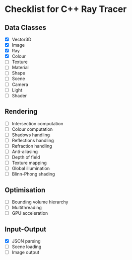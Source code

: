 # Checklist for C++ Ray Tracer

## Data Classes

- [x] Vector3D
- [x] Image
- [x] Ray
- [x] Colour
- [ ] Texture
- [ ] Material
- [ ] Shape
- [ ] Scene
- [ ] Camera
- [ ] Light
- [ ] Shader

## Rendering

- [ ] Intersection computation
- [ ] Colour computation
- [ ] Shadows handling
- [ ] Reflections handling
- [ ] Refraction handling
- [ ] Anti-aliasing
- [ ] Depth of field
- [ ] Texture mapping
- [ ] Global illumination
- [ ] Blinn-Phong shading

## Optimisation

- [ ] Bounding volume hierarchy
- [ ] Multithreading
- [ ] GPU acceleration

## Input-Output

- [x] JSON parsing
- [ ] Scene loading
- [ ] Image output

